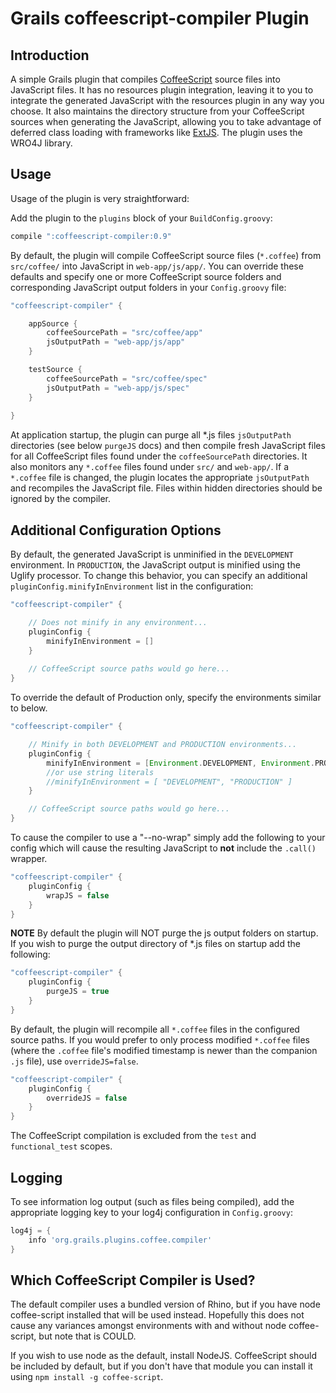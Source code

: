 Grails coffeescript-compiler Plugin
===================================

## Introduction

A simple Grails plugin that compiles [CoffeeScript](http://coffeescript.org/) source files into JavaScript files. It has no resources plugin integration, leaving it to you to integrate the generated JavaScript with the resources plugin in any way you choose. It also maintains the directory structure from your CoffeeScript sources when generating the JavaScript, allowing you to take advantage of deferred class loading with frameworks like [ExtJS](http://www.sencha.com/products/extjs). The plugin uses the WRO4J library.

## Usage
Usage of the plugin is very straightforward:

Add the plugin to the `plugins` block of your `BuildConfig.groovy`:

```groovy
compile ":coffeescript-compiler:0.9"
```

By default, the plugin will compile CoffeeScript source files (`*.coffee`) from `src/coffee/` into JavaScript in `web-app/js/app/`. You can override these defaults and specify one or more CoffeeScript source folders and corresponding JavaScript output folders in your `Config.groovy` file:

```groovy
"coffeescript-compiler" {

	appSource {
		coffeeSourcePath = "src/coffee/app"
		jsOutputPath = "web-app/js/app"
	}

	testSource {
		coffeeSourcePath = "src/coffee/spec"
		jsOutputPath = "web-app/js/spec"
	}
	
}
```

At application startup, the plugin can purge all *.js files `jsOutputPath` directories (see below `purgeJS` docs) and then compile fresh JavaScript files for all CoffeeScript files found under the `coffeeSourcePath` directories. It also monitors any `*.coffee` files found under `src/` and `web-app/`. If a `*.coffee` file is changed, the plugin locates the appropriate `jsOutputPath` and recompiles the JavaScript file. Files within hidden directories should be ignored by the compiler.

## Additional Configuration Options

By default, the generated JavaScript is unminified in the `DEVELOPMENT` environment. In `PRODUCTION`, the JavaScript output is minified using the Uglify processor. To change this behavior, you can specify an additional `pluginConfig.minifyInEnvironment` list in the configuration:

```groovy
"coffeescript-compiler" {

	// Does not minify in any environment...
	pluginConfig {
		minifyInEnvironment = []
	}
	
	// CoffeeScript source paths would go here...
}
```  

To override the default of Production only, specify the environments similar to below.

```groovy
"coffeescript-compiler" {

	// Minify in both DEVELOPMENT and PRODUCTION environments...
	pluginConfig {
		minifyInEnvironment = [Environment.DEVELOPMENT, Environment.PRODUCTION ]
		//or use string literals
		//minifyInEnvironment = [ "DEVELOPMENT", "PRODUCTION" ]
	}

	// CoffeeScript source paths would go here...
}
```

To cause the compiler to use a "--no-wrap" simply add the following to your config which will cause the resulting JavaScript to **not** include the `.call()` wrapper.

```groovy
"coffeescript-compiler" {
	pluginConfig {
	    wrapJS = false
	}
}
```

**NOTE** By default the plugin will NOT purge the js output folders on startup.  If you wish to purge the output directory of *.js files on startup add the following:

```groovy
"coffeescript-compiler" {
	pluginConfig {
	    purgeJS = true
	}
}
```

By default, the plugin will recompile all `*.coffee` files in the configured source paths. If you would prefer to only process modified `*.coffee` files (where the `.coffee` file's modified timestamp is newer than the companion `.js` file), use `overrideJS=false`.

```groovy
"coffeescript-compiler" {
	pluginConfig {
		overrideJS = false
	}
}
```

The CoffeeScript compilation is excluded from the `test` and `functional_test` scopes.

## Logging

To see information log output (such as files being compiled), add the appropriate logging key to your log4j configuration in `Config.groovy`:

```groovy
log4j = {
	info 'org.grails.plugins.coffee.compiler'
}
```

## Which CoffeeScript Compiler is Used?

The default compiler uses a bundled version of Rhino, but if you have node coffee-script installed that will be used instead.  Hopefully this does not cause any variances amongst environments with and without node coffee-script, but note that is COULD.

If you wish to use node as the default, install NodeJS. CoffeeScript should be included by default, but if you don't have that module you can install it using `npm install -g coffee-script`.
